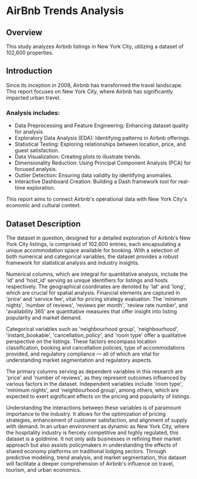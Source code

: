<!DOCTYPE html>
<html lang="en">
<head>
    <meta charset="UTF-8">
    <meta name="viewport" content="width=device-width, initial-scale=1.0">
</head>
<body>

<h1>AirBnb Trends Analysis</h1>

<h2>Overview</h2>
<p>This study analyzes Airbnb listings in New York City, utilizing a dataset of 102,600 properties.</p>

<h2>Introduction</h2>
<p>Since its inception in 2008, Airbnb has transformed the travel landscape. This report focuses on New York City, where Airbnb has significantly impacted urban travel.</p>

<h3>Analysis includes:</h3>
<ul>
    <li>Data Preprocessing and Feature Engineering: Enhancing dataset quality for analysis.</li>
    <li>Exploratory Data Analysis (EDA): Identifying patterns in Airbnb offerings.</li>
    <li>Statistical Testing: Exploring relationships between location, price, and guest satisfaction.</li>
    <li>Data Visualization: Creating plots to illustrate trends.</li>
    <li>Dimensionality Reduction: Using Principal Component Analysis (PCA) for focused analysis.</li>
    <li>Outlier Detection: Ensuring data validity by identifying anomalies.</li>
    <li>Interactive Dashboard Creation: Building a Dash framework tool for real-time exploration.</li>
</ul>

<p>This report aims to connect Airbnb's operational data with New York City's economic and cultural context.</p>

<h2>Dataset Description</h2>
<p>The dataset in question, designed for a detailed exploration of Airbnb's New York City listings, is comprised of 102,600 entries, each encapsulating a unique accommodation space available for booking. With a selection of both numerical and categorical variables, the dataset provides a robust framework for statistical analysis and industry insights.</p>

<p>Numerical columns, which are integral for quantitative analysis, include the 'id' and 'host_id' serving as unique identifiers for listings and hosts respectively. The geographical coordinates are denoted by 'lat' and 'long', which are crucial for spatial analysis. Financial elements are captured in 'price' and 'service fee', vital for pricing strategy evaluation. The 'minimum nights', 'number of reviews', 'reviews per month', 'review rate number', and 'availability 365' are quantitative measures that offer insight into listing popularity and market demand.</p>

<p>Categorical variables such as 'neighbourhood group', 'neighbourhood', 'instant_bookable', 'cancellation_policy', and 'room type' offer a qualitative perspective on the listings. These factors encompass location classification, booking and cancellation policies, type of accommodations provided, and regulatory compliance — all of which are vital for understanding market segmentation and regulatory aspects.</p>

<p>The primary columns serving as dependent variables in this research are 'price' and 'number of reviews', as they represent outcomes influenced by various factors in the dataset. Independent variables include 'room type', 'minimum nights', and 'neighbourhood group', among others, which are expected to exert significant effects on the pricing and popularity of listings.</p>

<p>Understanding the interactions between these variables is of paramount importance to the industry. It allows for the optimization of pricing strategies, enhancement of customer satisfaction, and alignment of supply with demand. In an urban environment as dynamic as New York City, where the hospitality industry is fiercely competitive and highly regulated, this dataset is a goldmine. It not only aids businesses in refining their market approach but also assists policymakers in understanding the effects of shared economy platforms on traditional lodging sectors. Through predictive modeling, trend analysis, and market segmentation, this dataset will facilitate a deeper comprehension of Airbnb's influence on travel, tourism, and urban economics.</p>


</body>
</html>
